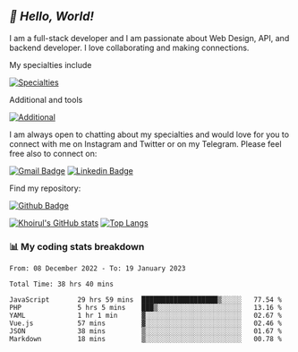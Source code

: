 ## _:wave: Hello, World!_

I am a full-stack developer and I am passionate about Web Design, API, and backend developer. I love collaborating and making connections.

My specialties include

[![Specialties](https://skillicons.dev/icons?i=php,laravel,javascript,react,vue,mysql,tailwind)](https://skillicons.dev)

Additional and tools

[![Additional](https://skillicons.dev/icons?i=bash,vscode,vite,webpack,vercel,git,github,gitlab)](https://skillicons.dev)

I am always open to chatting about my specialties and would love for you to connect with me on Instagram and Twitter or on my Telegram. Please feel free also to connect on:

[![Gmail Badge](https://img.shields.io/badge/-ahmusafir.khoirul@gmail.com-c14438?style=flat&logo=Gmail&logoColor=white&link=mailto:ahmusafir.khoirul@gmail.com)](mailto:ahmusafir.khoirul@gmail.com)
[![Linkedin Badge](https://img.shields.io/badge/-Ahmad_Musafir_Khoirul_Fattah-0072b1?style=flat&logo=Linkedin&logoColor=white&link=https://www.linkedin.com/in/ahmad-musafir-khoirul-fattah-26a53a207/)](https://www.linkedin.com/in/masmuss/)

Find my repository:

[![Github Badge](https://img.shields.io/badge/-masmuss-grey?style=flat&logo=github&logoColor=white&link=https://github.com/masmuss)](https://github.com/masmuss)

[![Khoirul's GitHub stats](https://github-readme-stats.vercel.app/api?username=masmuss&show_icons=true&include_all_commits=true&theme=transparent&layout=compact)](https://github.com/masmuss/github-readme-stats)
[![Top Langs](https://github-readme-stats.vercel.app/api/top-langs/?username=masmuss&theme=transparent&layout=compact)](https://github.com/masmuss/github-readme-stats)

### :bar_chart: My coding stats breakdown

<!--START_SECTION:waka-->

```text
From: 08 December 2022 - To: 19 January 2023

Total Time: 38 hrs 40 mins

JavaScript       29 hrs 59 mins  ███████████████████▒░░░░░   77.54 %
PHP              5 hrs 5 mins    ███▒░░░░░░░░░░░░░░░░░░░░░   13.16 %
YAML             1 hr 1 min      ▓░░░░░░░░░░░░░░░░░░░░░░░░   02.67 %
Vue.js           57 mins         ▓░░░░░░░░░░░░░░░░░░░░░░░░   02.46 %
JSON             38 mins         ▒░░░░░░░░░░░░░░░░░░░░░░░░   01.67 %
Markdown         18 mins         ▒░░░░░░░░░░░░░░░░░░░░░░░░   00.78 %
```

<!--END_SECTION:waka-->
